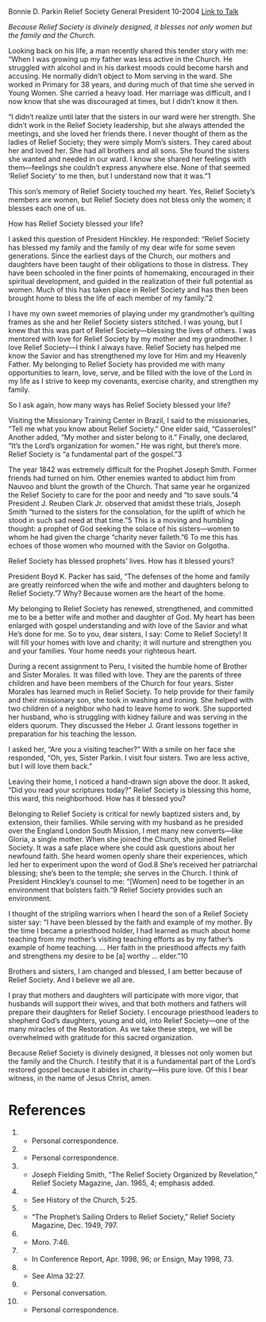 Bonnie D. Parkin
Relief Society General President
10-2004
[Link to Talk](https://www.churchofjesuschrist.org/study/general-conference/2004/10/how-has-relief-society-blessed-your-life?lang=eng)

_Because Relief Society is divinely designed, it blesses not only women but the family and the Church._

Looking back on his life, a man recently shared this tender story with me: “When I was growing up my father was less active in the Church. He struggled with alcohol and in his darkest moods could become harsh and accusing. He normally didn’t object to Mom serving in the ward. She worked in Primary for 38 years, and during much of that time she served in Young Women. She carried a heavy load. Her marriage was difficult, and I now know that she was discouraged at times, but I didn’t know it then.

“I didn’t realize until later that the sisters in our ward were her strength. She didn’t work in the Relief Society leadership, but she always attended the meetings, and she loved her friends there. I never thought of them as the ladies of Relief Society; they were simply Mom’s sisters. They cared about her and loved her. She had all brothers and all sons. She found the sisters she wanted and needed in our ward. I know she shared her feelings with them—feelings she couldn’t express anywhere else. None of that seemed ‘Relief Society’ to me then, but I understand now that it was.”1

This son’s memory of Relief Society touched my heart. Yes, Relief Society’s members are women, but Relief Society does not bless only the women; it blesses each one of us.

How has Relief Society blessed your life?

I asked this question of President Hinckley. He responded: “Relief Society has blessed my family and the family of my dear wife for some seven generations. Since the earliest days of the Church, our mothers and daughters have been taught of their obligations to those in distress. They have been schooled in the finer points of homemaking, encouraged in their spiritual development, and guided in the realization of their full potential as women. Much of this has taken place in Relief Society and has then been brought home to bless the life of each member of my family.”2

I have my own sweet memories of playing under my grandmother’s quilting frames as she and her Relief Society sisters stitched. I was young, but I knew that this was part of Relief Society—blessing the lives of others. I was mentored with love for Relief Society by my mother and my grandmother. I love Relief Society—I think I always have. Relief Society has helped me know the Savior and has strengthened my love for Him and my Heavenly Father. My belonging to Relief Society has provided me with many opportunities to learn, love, serve, and be filled with the love of the Lord in my life as I strive to keep my covenants, exercise charity, and strengthen my family.

So I ask again, how many ways has Relief Society blessed your life?

Visiting the Missionary Training Center in Brazil, I said to the missionaries, “Tell me what you know about Relief Society.” One elder said, “Casseroles!” Another added, “My mother and sister belong to it.” Finally, one declared, “It’s the Lord’s organization for women.” He was right, but there’s more. Relief Society is “a fundamental part of the gospel.”3

The year 1842 was extremely difficult for the Prophet Joseph Smith. Former friends had turned on him. Other enemies wanted to abduct him from Nauvoo and blunt the growth of the Church. That same year he organized the Relief Society to care for the poor and needy and “to save souls.”4 President J. Reuben Clark Jr. observed that amidst these trials, Joseph Smith “turned to the sisters for the consolation, for the uplift of which he stood in such sad need at that time.”5 This is a moving and humbling thought: a prophet of God seeking the solace of his sisters—women to whom he had given the charge “charity never faileth.”6 To me this has echoes of those women who mourned with the Savior on Golgotha.

Relief Society has blessed prophets’ lives. How has it blessed yours?

President Boyd K. Packer has said, “The defenses of the home and family are greatly reinforced when the wife and mother and daughters belong to Relief Society.”7 Why? Because women are the heart of the home.

My belonging to Relief Society has renewed, strengthened, and committed me to be a better wife and mother and daughter of God. My heart has been enlarged with gospel understanding and with love of the Savior and what He’s done for me. So to you, dear sisters, I say: Come to Relief Society! It will fill your homes with love and charity; it will nurture and strengthen you and your families. Your home needs your righteous heart.

During a recent assignment to Peru, I visited the humble home of Brother and Sister Morales. It was filled with love. They are the parents of three children and have been members of the Church for four years. Sister Morales has learned much in Relief Society. To help provide for their family and their missionary son, she took in washing and ironing. She helped with two children of a neighbor who had to leave home to work. She supported her husband, who is struggling with kidney failure and was serving in the elders quorum. They discussed the Heber J. Grant lessons together in preparation for his teaching the lesson.

I asked her, “Are you a visiting teacher?” With a smile on her face she responded, “Oh, yes, Sister Parkin. I visit four sisters. Two are less active, but I will love them back.”

Leaving their home, I noticed a hand-drawn sign above the door. It asked, “Did you read your scriptures today?” Relief Society is blessing this home, this ward, this neighborhood. How has it blessed you?

Belonging to Relief Society is critical for newly baptized sisters and, by extension, their families. While serving with my husband as he presided over the England London South Mission, I met many new converts—like Gloria, a single mother. When she joined the Church, she joined Relief Society. It was a safe place where she could ask questions about her newfound faith. She heard women openly share their experiences, which led her to experiment upon the word of God.8 She’s received her patriarchal blessing; she’s been to the temple; she serves in the Church. I think of President Hinckley’s counsel to me: “[Women] need to be together in an environment that bolsters faith.”9 Relief Society provides such an environment.

I thought of the stripling warriors when I heard the son of a Relief Society sister say: “I have been blessed by the faith and example of my mother. By the time I became a priesthood holder, I had learned as much about home teaching from my mother’s visiting teaching efforts as by my father’s example of home teaching. … Her faith in the priesthood affects my faith and strengthens my desire to be [a] worthy … elder.”10

Brothers and sisters, I am changed and blessed, I am better because of Relief Society. And I believe we all are.

I pray that mothers and daughters will participate with more vigor, that husbands will support their wives, and that both mothers and fathers will prepare their daughters for Relief Society. I encourage priesthood leaders to shepherd God’s daughters, young and old, into Relief Society—one of the many miracles of the Restoration. As we take these steps, we will be overwhelmed with gratitude for this sacred organization.

Because Relief Society is divinely designed, it blesses not only women but the family and the Church. I testify that it is a fundamental part of the Lord’s restored gospel because it abides in charity—His pure love. Of this I bear witness, in the name of Jesus Christ, amen.

# References
1. - Personal correspondence.
2. - Personal correspondence.
3. - Joseph Fielding Smith, “The Relief Society Organized by Revelation,” Relief Society Magazine, Jan. 1965, 4; emphasis added.
4. - See History of the Church, 5:25.
5. - “The Prophet’s Sailing Orders to Relief Society,” Relief Society Magazine, Dec. 1949, 797.
6. - Moro. 7:46.
7. - In Conference Report, Apr. 1998, 96; or Ensign, May 1998, 73.
8. - See Alma 32:27.
9. - Personal conversation.
10. - Personal correspondence.